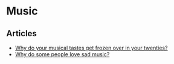 # Music

## Articles

- [Why do your musical tastes get frozen over in your twenties?](https://aeon.co/essays/why-do-your-musical-tastes-get-frozen-over-in-your-twenties)
- [Why do some people love sad music?](https://greatergood.berkeley.edu/article/item/why_do_some_people_love_sad_music)
